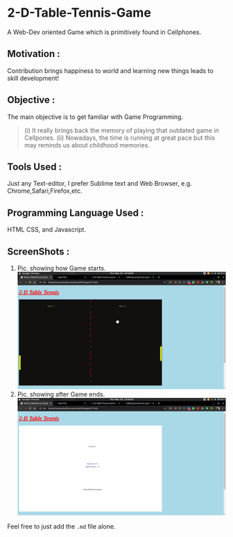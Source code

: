 # 2-D-Table-Tennis-Game
A Web-Dev oriented Game which is primitively found in Cellphones.

## Motivation :
Contribution brings happiness to world and learning new things leads to skill development!

## Objective :
The main objective is to get familiar with Game Programming.
>(i) It really brings back the memory of playing that outdated game in Cellpones.
>(ii) Nowadays, the time is running at great pace but this may reminds us about childhood memories.

## Tools Used :
Just any Text-editor, I prefer Sublime text and Web Browser, e.g. Chrome,Safari,Firefox,etc.

## Programming Language Used :
HTML CSS, and Javascript.

## ScreenShots :
1) Pic. showing how Game starts. 
![](ScreenShots/startGame.png)
2) Pic. showing after Game ends.
![](ScreenShots/afterGameEnd.png)

Feel free to just add the `.md` file alone.
